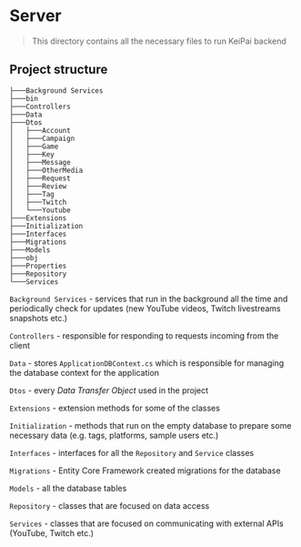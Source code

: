 # Server

> This directory contains all the necessary files to run KeiPai backend

## Project structure

```
├───Background Services
├───bin
├───Controllers
├───Data
├───Dtos
│   ├───Account
│   ├───Campaign
│   ├───Game
│   ├───Key
│   ├───Message
│   ├───OtherMedia
│   ├───Request
│   ├───Review
│   ├───Tag
│   ├───Twitch
│   └───Youtube
├───Extensions
├───Initialization
├───Interfaces
├───Migrations
├───Models
├───obj
├───Properties
├───Repository
└───Services
```

`Background Services` - services that run in the background all the time and periodically check for updates (new YouTube videos, Twitch livestreams snapshots etc.)  

`Controllers` - responsible for responding to requests incoming from the client  

`Data` - stores `ApplicationDBContext.cs` which is responsible for managing the database context for the application  

`Dtos` - every *Data Transfer Object* used in the project  

`Extensions` - extension methods for some of the classes  

`Initialization` - methods that run on the empty database to prepare some necessary data (e.g. tags, platforms, sample users etc.)  

`Interfaces` - interfaces for all the `Repository` and `Service` classes  

`Migrations` - Entity Core Framework created migrations for the database

`Models` - all the database tables

`Repository` - classes that are focused on data access

`Services` - classes that are focused on communicating with external APIs (YouTube, Twitch etc.)  
